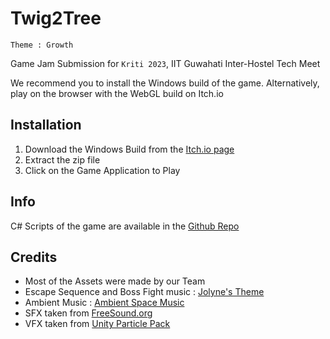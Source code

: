 # Twig2Tree

`Theme : Growth`

Game Jam Submission for `Kriti 2023`, IIT Guwahati Inter-Hostel Tech Meet

We recommend you to install the Windows build of the game. Alternatively, play on the browser with the WebGL build on Itch.io

## Installation

1. Download the Windows Build from the [Itch.io page](https://adarsh-games.itch.io)
2. Extract the zip file
3. Click on the Game Application to Play

## Info
C# Scripts of the game are available in the [Github Repo](https://github.com/Prince-9-9/Twig2Tree/)

## Credits
- Most of the Assets were made by our Team
- Escape Sequence and Boss Fight music : [Jolyne's Theme](https://www.youtube.com/watch?v=zd1pC6uCW4s)
- Ambient Music : [Ambient Space Music](https://youtu.be/8wLwxmjrZj8)
- SFX taken from [FreeSound.org](https://freesound.org/)
- VFX taken from [Unity Particle Pack](https://assetstore.unity.com/packages/essentials/tutorial-projects/unity-particle-pack-127325)

